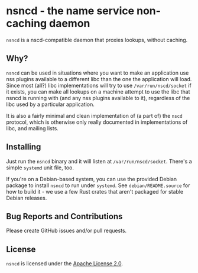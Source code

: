 # nsncd - the name service non-caching daemon

`nsncd` is a nscd-compatible daemon that proxies lookups, without caching.

## Why?

`nsncd` can be used in situations where you want to make an application use nss
plugins available to a different libc than the one the application will load.
Since most (all?) libc implementations will try to use `/var/run/nscd/socket` if
it exists, you can make all lookups on a machine attempt to use the libc that
nsncd is running with (and any nss plugins available to it), regardless of the
libc used by a particular application.

It is also a fairly minimal and clean implementation of (a part of) the `nscd`
protocol, which is otherwise only really documented in implementations of libc,
and mailing lists.

## Installing

Just run the `nsncd` binary and it will listen at `/var/run/nscd/socket`.
There's a simple `systemd` unit file, too.

If you're on a Debian-based system, you can use the provided Debian package to
install `nsncd` to run under `systemd`. See `debian/README.source` for how to
build it - we use a few Rust crates that aren't packaged for stable Debian
releases.

## Bug Reports and Contributions

Please create GitHub issues and/or pull requests.

## License

`nsncd` is licensed under the [Apache License 2.0](./LICENSE).
